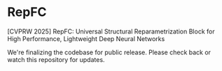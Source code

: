 # RepFC
[CVPRW 2025] RepFC: Universal Structural Reparametrization Block for High Performance, Lightweight Deep Neural Networks

We're finalizing the codebase for public release. Please check back or watch this repository for updates.

